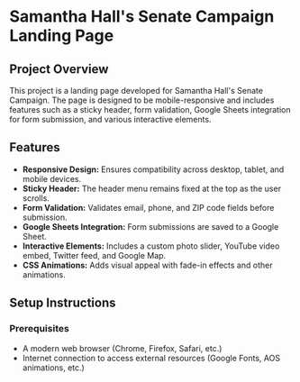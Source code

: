 # Samantha Hall's Senate Campaign Landing Page

## Project Overview

This project is a landing page developed for Samantha Hall's Senate Campaign. The page is designed to be mobile-responsive and includes features such as a sticky header, form validation, Google Sheets integration for form submission, and various interactive elements.

## Features

- **Responsive Design:** Ensures compatibility across desktop, tablet, and mobile devices.
- **Sticky Header:** The header menu remains fixed at the top as the user scrolls.
- **Form Validation:** Validates email, phone, and ZIP code fields before submission.
- **Google Sheets Integration:** Form submissions are saved to a Google Sheet.
- **Interactive Elements:** Includes a custom photo slider, YouTube video embed, Twitter feed, and Google Map.
- **CSS Animations:** Adds visual appeal with fade-in effects and other animations.

## Setup Instructions

### Prerequisites

- A modern web browser (Chrome, Firefox, Safari, etc.)
- Internet connection to access external resources (Google Fonts, AOS animations, etc.)
